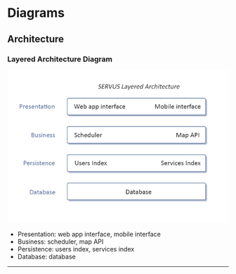 # Diagrams

## Architecture
### Layered Architecture Diagram
![Layered Architecture Diagram](layered_architecture.png)
- Presentation: web app interface, mobile interface
- Business: scheduler, map API
- Persistence: users index, services index
- Database: database

----
